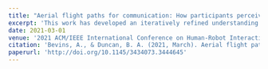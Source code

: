 ```yaml
---
title: "Aerial flight paths for communication: How participants perceive and intend to respond to drone movements"
excerpt: 'This work has developed an iteratively refined understanding of participants' natural perceptions and responses to unmanned aerial vehicle (UAV) flight paths, or gestures. This includes both what they believe the UAV is trying to communicate to them, in addition to how they expect to respond through physical action.'
date: 2021-03-01
venue: '2021 ACM/IEEE International Conference on Human-Robot Interaction'
citation: 'Bevins, A., & Duncan, B. A. (2021, March). Aerial flight paths for communication: How participants perceive and intend to respond to drone movements. In Proceedings of the 2021 ACM/IEEE International Conference on Human-Robot Interaction (pp. 16-23). http://doi.org/10.1145/3434073.3444645'
paperurl: 'http://doi.org/10.1145/3434073.3444645'
---
```

